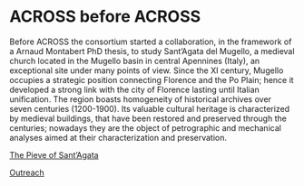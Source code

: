 # ACROSS before ACROSS

Before ACROSS the consortium started a collaboration, in the framework of a Arnaud Montabert PhD thesis, to study Sant’Agata del Mugello, a medieval church located in the Mugello basin in central Apennines (Italy), an exceptional site under many points of view. Since the XI century, Mugello occupies a strategic position connecting Florence and the Po Plain; hence it developed a strong link with the city of Florence lasting until Italian unification. The region boasts homogeneity of historical archives over seven centuries (1200-1900). Its valuable cultural heritage is characterized by medieval buildings, that have been restored and preserved through the centuries; nowadays they are the object of petrographic and mechanical analyses aimed at their characterization and preservation. 

[The Pieve of Sant’Agata](sant_agata_church)

[Outreach](outreach)
